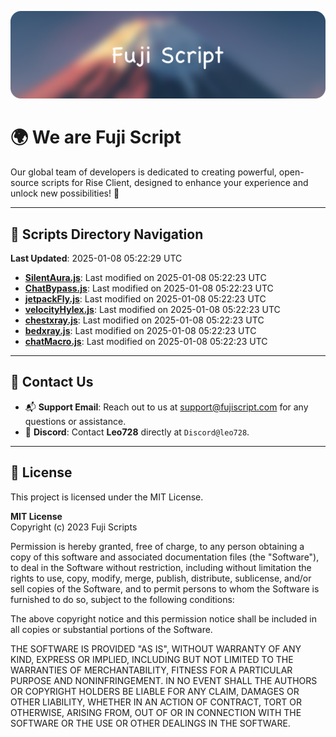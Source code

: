 ![Banner](.github/b.webp)

# 🌍 **We are Fuji Script**

Our global team of developers is dedicated to creating powerful, open-source scripts for Rise Client, designed to enhance your experience and unlock new possibilities! 🌟

---
<!-- SCRIPTS_NAVIGATION_START -->
## 📂 **Scripts Directory Navigation**

**Last Updated**: 2025-01-08 05:22:29 UTC

- **[SilentAura.js](scripts/SilentAura.js)**: Last modified on 2025-01-08 05:22:23 UTC
- **[ChatBypass.js](scripts/ChatBypass.js)**: Last modified on 2025-01-08 05:22:23 UTC
- **[jetpackFly.js](scripts/jetpackFly.js)**: Last modified on 2025-01-08 05:22:23 UTC
- **[velocityHylex.js](scripts/velocityHylex.js)**: Last modified on 2025-01-08 05:22:23 UTC
- **[chestxray.js](scripts/chestxray.js)**: Last modified on 2025-01-08 05:22:23 UTC
- **[bedxray.js](scripts/bedxray.js)**: Last modified on 2025-01-08 05:22:23 UTC
- **[chatMacro.js](scripts/chatMacro.js)**: Last modified on 2025-01-08 05:22:23 UTC

<!-- SCRIPTS_NAVIGATION_END -->

---

## 💬 **Contact Us**  
- 📬 **Support Email**: Reach out to us at [support@fujiscript.com](mailto:support@fujiscript.com) for any questions or assistance.  
- 💬 **Discord**: Contact **Leo728** directly at `Discord@leo728`.

---

## 📜 **License**

This project is licensed under the MIT License.  

**MIT License**  
Copyright (c) 2023 Fuji Scripts  

Permission is hereby granted, free of charge, to any person obtaining a copy of this software and associated documentation files (the "Software"), to deal in the Software without restriction, including without limitation the rights to use, copy, modify, merge, publish, distribute, sublicense, and/or sell copies of the Software, and to permit persons to whom the Software is furnished to do so, subject to the following conditions:  

The above copyright notice and this permission notice shall be included in all copies or substantial portions of the Software.  

THE SOFTWARE IS PROVIDED "AS IS", WITHOUT WARRANTY OF ANY KIND, EXPRESS OR IMPLIED, INCLUDING BUT NOT LIMITED TO THE WARRANTIES OF MERCHANTABILITY, FITNESS FOR A PARTICULAR PURPOSE AND NONINFRINGEMENT. IN NO EVENT SHALL THE AUTHORS OR COPYRIGHT HOLDERS BE LIABLE FOR ANY CLAIM, DAMAGES OR OTHER LIABILITY, WHETHER IN AN ACTION OF CONTRACT, TORT OR OTHERWISE, ARISING FROM, OUT OF OR IN CONNECTION WITH THE SOFTWARE OR THE USE OR OTHER DEALINGS IN THE SOFTWARE.  
